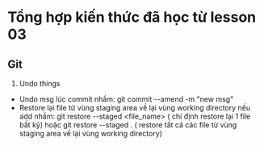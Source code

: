 # Tổng hợp kiến thức đã học từ lesson 03
## Git
1. Undo things
- Undo msg lúc commit  nhầm: git commit --amend -m "new msg"
- Restore lại file từ vùng staging area về lại vùng working directory nếu add nhầm: git restore --staged <file_name> ( chỉ định restore lại 1 file bất kỳ) hoặc git restore --staged . ( restore tất cả các file từ vùng staging area về lại vùng working directory)